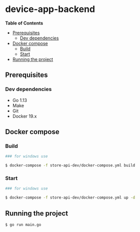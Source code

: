 # device-app-backend <!-- omit in toc -->

**Table of Contents**

- [Prerequisites](#prerequisites)
  - [Dev dependencies](#dev-dependencies)
- [Docker compose](#docker-compose)
    - [Build](#build)
    - [Start](#start)
- [Running the project](#running-the-project)
  

## Prerequisites

### Dev dependencies

- Go 1.13
- Make
- Git
- Docker 19.x

## Docker compose

### Build

```bash
### for windows use

$ docker-compose -f store-api-dev/docker-compose.yml build 
```

### Start

```bash
### for windows use

$ docker-compose -f store-api-dev/docker-compose.yml up -d
```

## Running the project
```bash
$ go run main.go
```

